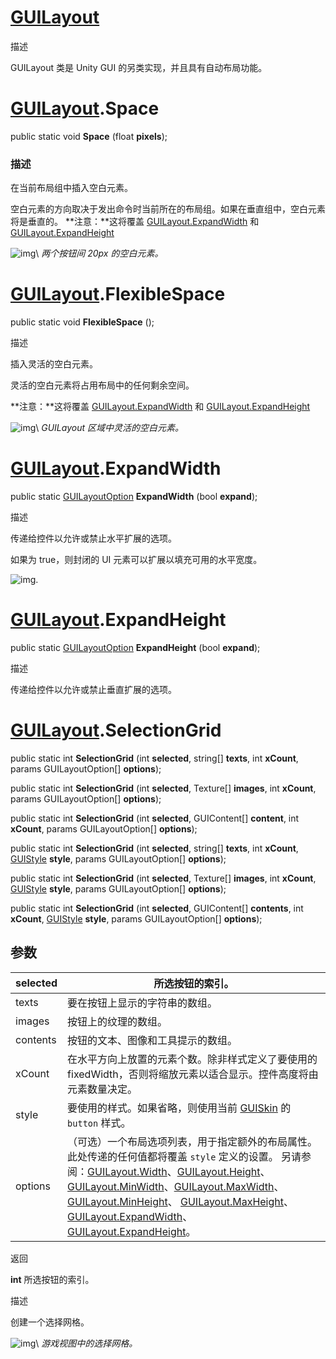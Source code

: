 # [GUILayout](https://docs.unity3d.com/cn/2019.4/ScriptReference/GUILayout.html)

描述

GUILayout 类是 Unity GUI 的另类实现，并且具有自动布局功能。

# [GUILayout](https://docs.unity3d.com/cn/2019.4/ScriptReference/GUILayout.html).Space

public static void **Space** (float **pixels**);

### 描述

在当前布局组中插入空白元素。

空白元素的方向取决于发出命令时当前所在的布局组。如果在垂直组中，空白元素将是垂直的。 **注意：**这将覆盖 [GUILayout.ExpandWidth](https://docs.unity3d.com/cn/2019.4/ScriptReference/GUILayout.ExpandWidth.html) 和 [GUILayout.ExpandHeight](https://docs.unity3d.com/cn/2019.4/ScriptReference/GUILayout.ExpandHeight.html)

![img](https://docs.unity3d.com/cn/2019.4/StaticFiles/ScriptRefImages/GUILayoutSpace.png)\ *两个按钮间 20px 的空白元素。*

# [GUILayout](https://docs.unity3d.com/cn/2019.4/ScriptReference/GUILayout.html).FlexibleSpace

public static void **FlexibleSpace** ();

描述

插入灵活的空白元素。

灵活的空白元素将占用布局中的任何剩余空间。

**注意：**这将覆盖 [GUILayout.ExpandWidth](https://docs.unity3d.com/cn/2019.4/ScriptReference/GUILayout.ExpandWidth.html) 和 [GUILayout.ExpandHeight](https://docs.unity3d.com/cn/2019.4/ScriptReference/GUILayout.ExpandHeight.html)

![img](https://docs.unity3d.com/cn/2019.4/StaticFiles/ScriptRefImages/GUILayoutFlexibleSpace.png)\ *GUILayout 区域中灵活的空白元素。*

# [GUILayout](https://docs.unity3d.com/cn/2019.4/ScriptReference/GUILayout.html).ExpandWidth

public static [GUILayoutOption](https://docs.unity3d.com/cn/2019.4/ScriptReference/GUILayoutOption.html) **ExpandWidth** (bool **expand**);

描述

传递给控件以允许或禁止水平扩展的选项。

如果为 true，则封闭的 UI 元素可以扩展以填充可用的水平宽度。

![img](https://docs.unity3d.com/cn/2019.4/StaticFiles/ScriptRefImages/ExpandWidth.png).

# [GUILayout](https://docs.unity3d.com/cn/2019.4/ScriptReference/GUILayout.html).ExpandHeight

public static [GUILayoutOption](https://docs.unity3d.com/cn/2019.4/ScriptReference/GUILayoutOption.html) **ExpandHeight** (bool **expand**);

描述

传递给控件以允许或禁止垂直扩展的选项。



# [GUILayout](https://docs.unity3d.com/cn/2019.4/ScriptReference/GUILayout.html).SelectionGrid

public static int **SelectionGrid** (int **selected**, string[] **texts**, int **xCount**, params GUILayoutOption[] **options**);

public static int **SelectionGrid** (int **selected**, Texture[] **images**, int **xCount**, params GUILayoutOption[] **options**);

public static int **SelectionGrid** (int **selected**, GUIContent[] **content**, int **xCount**, params GUILayoutOption[] **options**);

public static int **SelectionGrid** (int **selected**, string[] **texts**, int **xCount**, [GUIStyle](https://docs.unity3d.com/cn/2019.4/ScriptReference/GUIStyle.html) **style**, params GUILayoutOption[] **options**);

public static int **SelectionGrid** (int **selected**, Texture[] **images**, int **xCount**, [GUIStyle](https://docs.unity3d.com/cn/2019.4/ScriptReference/GUIStyle.html) **style**, params GUILayoutOption[] **options**);

public static int **SelectionGrid** (int **selected**, GUIContent[] **contents**, int **xCount**, [GUIStyle](https://docs.unity3d.com/cn/2019.4/ScriptReference/GUIStyle.html) **style**, params GUILayoutOption[] **options**);

## 参数

| selected | 所选按钮的索引。                                             |
| -------- | ------------------------------------------------------------ |
| texts    | 要在按钮上显示的字符串的数组。                               |
| images   | 按钮上的纹理的数组。                                         |
| contents | 按钮的文本、图像和工具提示的数组。                           |
| xCount   | 在水平方向上放置的元素个数。除非样式定义了要使用的 fixedWidth，否则将缩放元素以适合显示。控件高度将由元素数量决定。 |
| style    | 要使用的样式。如果省略，则使用当前 [GUISkin](https://docs.unity3d.com/cn/2019.4/ScriptReference/GUISkin.html) 的 `button` 样式。 |
| options  | （可选）一个布局选项列表，用于指定额外的布局属性。此处传递的任何值都将覆盖 `style` 定义的设置。 另请参阅：[GUILayout.Width](https://docs.unity3d.com/cn/2019.4/ScriptReference/GUILayout.Width.html)、[GUILayout.Height](https://docs.unity3d.com/cn/2019.4/ScriptReference/GUILayout.Height.html)、[GUILayout.MinWidth](https://docs.unity3d.com/cn/2019.4/ScriptReference/GUILayout.MinWidth.html)、[GUILayout.MaxWidth](https://docs.unity3d.com/cn/2019.4/ScriptReference/GUILayout.MaxWidth.html)、[GUILayout.MinHeight](https://docs.unity3d.com/cn/2019.4/ScriptReference/GUILayout.MinHeight.html)、 [GUILayout.MaxHeight](https://docs.unity3d.com/cn/2019.4/ScriptReference/GUILayout.MaxHeight.html)、[GUILayout.ExpandWidth](https://docs.unity3d.com/cn/2019.4/ScriptReference/GUILayout.ExpandWidth.html)、[GUILayout.ExpandHeight](https://docs.unity3d.com/cn/2019.4/ScriptReference/GUILayout.ExpandHeight.html)。 |

返回

**int** 所选按钮的索引。

描述

创建一个选择网格。

![img](https://docs.unity3d.com/cn/2019.4/StaticFiles/ScriptRefImages/GUILayoutSelectionGrid.png)\ *游戏视图中的选择网格。*